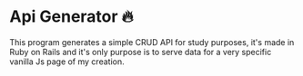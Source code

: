 # Api Generator 🔥

This program generates a simple CRUD API for study purposes, it's made in Ruby on Rails and it's only purpose is to serve data for a very specific vanilla Js page of my creation.